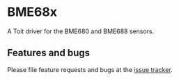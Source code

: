 # BME68x

A Toit driver for the BME680 and BME688 sensors.

## Features and bugs

Please file feature requests and bugs at the [issue tracker][tracker].

[tracker]: https://github.com/toitware/toit-bme68x/issues
